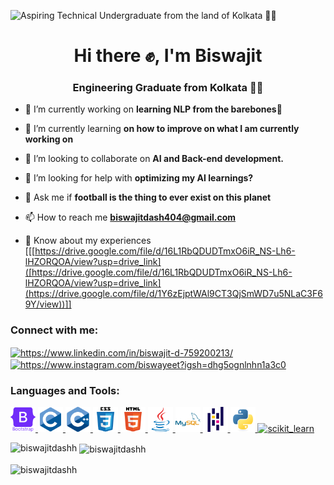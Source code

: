 ![Aspiring Technical Undergraduate from the land of Kolkata 🫳🫴](https://media.licdn.com/dms/image/C4E16AQHFVL0jvqWbUQ/profile-displaybackgroundimage-shrink_350_1400/0/1657745768871?e=1711584000&v=beta&t=dOxDMkEDkPIe5Kxhg_dip71BOIMSGDxupsa0qlz8CVw)

<h1 align="center">Hi there ✊, I'm Biswajit</h1>
<h3 align="center">Engineering Graduate from Kolkata 🫳🫴</h3>

- 🔭 I’m currently working on **learning NLP from the barebones🦴**

- 🌱 I’m currently learning **on how to improve on what I am currently working on**

- 👯 I’m looking to collaborate on **AI and Back-end development.**

- 🤝 I’m looking for help with **optimizing my AI learnings?**

- 💬 Ask me if **football is the thing to ever exist on this planet**

- 📫 How to reach me **biswajitdash404@gmail.com**

- 📄 Know about my experiences [[[https://drive.google.com/file/d/16L1RbQDUDTmxO6iR_NS-Lh6-lHZORQOA/view?usp=drive_link]([https://drive.google.com/file/d/16L1RbQDUDTmxO6iR_NS-Lh6-lHZORQOA/view?usp=drive_link](https://drive.google.com/file/d/1Y6zEjptWAl9CT3QjSmWD7u5NLaC3F69Y/view))]]

<h3 align="left">Connect with me:</h3>
<p align="left">
<a href="https://linkedin.com/in/https://www.linkedin.com/in/biswajit-d-759200213/" target="blank"><img align="center" src="https://raw.githubusercontent.com/rahuldkjain/github-profile-readme-generator/master/src/images/icons/Social/linked-in-alt.svg" alt="https://www.linkedin.com/in/biswajit-d-759200213/" height="30" width="40" /></a>
<a href="https://instagram.com/https://www.instagram.com/biswayeet?igsh=dhg5ognlnhn1a3c0" target="blank"><img align="center" src="https://raw.githubusercontent.com/rahuldkjain/github-profile-readme-generator/master/src/images/icons/Social/instagram.svg" alt="https://www.instagram.com/biswayeet?igsh=dhg5ognlnhn1a3c0" height="30" width="40" /></a>
</p>

<h3 align="left">Languages and Tools:</h3>
<p align="left"> <a href="https://getbootstrap.com" target="_blank" rel="noreferrer"> <img src="https://raw.githubusercontent.com/devicons/devicon/master/icons/bootstrap/bootstrap-plain-wordmark.svg" alt="bootstrap" width="40" height="40"/> </a> <a href="https://www.cprogramming.com/" target="_blank" rel="noreferrer"> <img src="https://raw.githubusercontent.com/devicons/devicon/master/icons/c/c-original.svg" alt="c" width="40" height="40"/> </a> <a href="https://www.w3schools.com/cpp/" target="_blank" rel="noreferrer"> <img src="https://raw.githubusercontent.com/devicons/devicon/master/icons/cplusplus/cplusplus-original.svg" alt="cplusplus" width="40" height="40"/> </a> <a href="https://www.w3schools.com/css/" target="_blank" rel="noreferrer"> <img src="https://raw.githubusercontent.com/devicons/devicon/master/icons/css3/css3-original-wordmark.svg" alt="css3" width="40" height="40"/> </a> <a href="https://www.w3.org/html/" target="_blank" rel="noreferrer"> <img src="https://raw.githubusercontent.com/devicons/devicon/master/icons/html5/html5-original-wordmark.svg" alt="html5" width="40" height="40"/> </a> <a href="https://www.java.com" target="_blank" rel="noreferrer"> <img src="https://raw.githubusercontent.com/devicons/devicon/master/icons/java/java-original.svg" alt="java" width="40" height="40"/> </a> <a href="https://www.mysql.com/" target="_blank" rel="noreferrer"> <img src="https://raw.githubusercontent.com/devicons/devicon/master/icons/mysql/mysql-original-wordmark.svg" alt="mysql" width="40" height="40"/> </a> <a href="https://pandas.pydata.org/" target="_blank" rel="noreferrer"> <img src="https://raw.githubusercontent.com/devicons/devicon/2ae2a900d2f041da66e950e4d48052658d850630/icons/pandas/pandas-original.svg" alt="pandas" width="40" height="40"/> </a> <a href="https://www.python.org" target="_blank" rel="noreferrer"> <img src="https://raw.githubusercontent.com/devicons/devicon/master/icons/python/python-original.svg" alt="python" width="40" height="40"/> </a> <a href="https://scikit-learn.org/" target="_blank" rel="noreferrer"> <img src="https://upload.wikimedia.org/wikipedia/commons/0/05/Scikit_learn_logo_small.svg" alt="scikit_learn" width="40" height="40"/> </a> </p>

<p><img align="left" src="https://github-readme-stats.vercel.app/api/top-langs?username=biswajitdashh&show_icons=true&theme=tokyonight&title_color=ebe5e5&text_color=ece4e4&bg_color=121212&hide_border=true&locale=en&layout=compact" alt="biswajitdashh" /></p>

<p>&nbsp;<img align="center" src="https://github-readme-stats.vercel.app/api?username=biswajitdashh&show_icons=true&theme=tokyonight&title_color=ecdfdf&text_color=f6eeee&bg_color=000000&hide_border=true&locale=en" alt="biswajitdashh" /></p>

<p><img align="center" src="https://github-readme-streak-stats.herokuapp.com/?user=biswajitdashh&theme=dark" alt="biswajitdashh" /></p>


